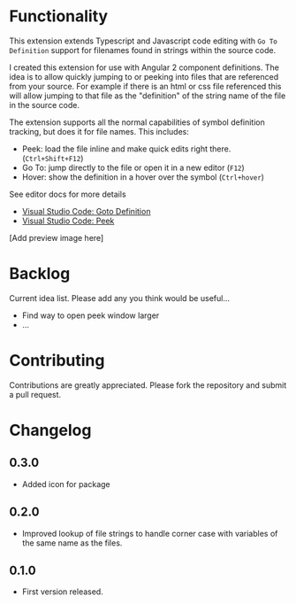 # Functionality

This extension extends Typescript and Javascript code editing with `Go To Definition`
support for filenames found in strings within the source code.

I created this extension for use with Angular 2 component definitions.
The idea is to allow quickly jumping to or peeking into files that are referenced
from your source.  For example if there is an html or css file referenced
this will allow jumping to that file as the "definition" of the string name
of the file in the source code.

The extension supports all the normal capabilities of symbol definition tracking,
but does it for file names.  This includes:

 * Peek: load the file inline and make quick edits right there. (`Ctrl+Shift+F12`)
 * Go To: jump directly to the file or open it in a new editor (`F12`)
 * Hover: show the definition in a hover over the symbol (`Ctrl+hover`)

See editor docs for more details
 * [Visual Studio Code: Goto Definition](https://code.visualstudio.com/docs/editor/editingevolved#_go-to-definition)
 * [Visual Studio Code: Peek](https://code.visualstudio.com/docs/editor/editingevolved#_peek)


[Add preview image here]


# Backlog

Current idea list.  Please add any you think would be useful...

  * Find way to open peek window larger
  * ...

# Contributing

Contributions are greatly appreciated.  Please fork the repository and submit a pull request.

# Changelog

## 0.3.0

  * Added icon for package

## 0.2.0

  * Improved lookup of file strings to handle corner case with variables of the same name as the files.

## 0.1.0

  * First version released.
